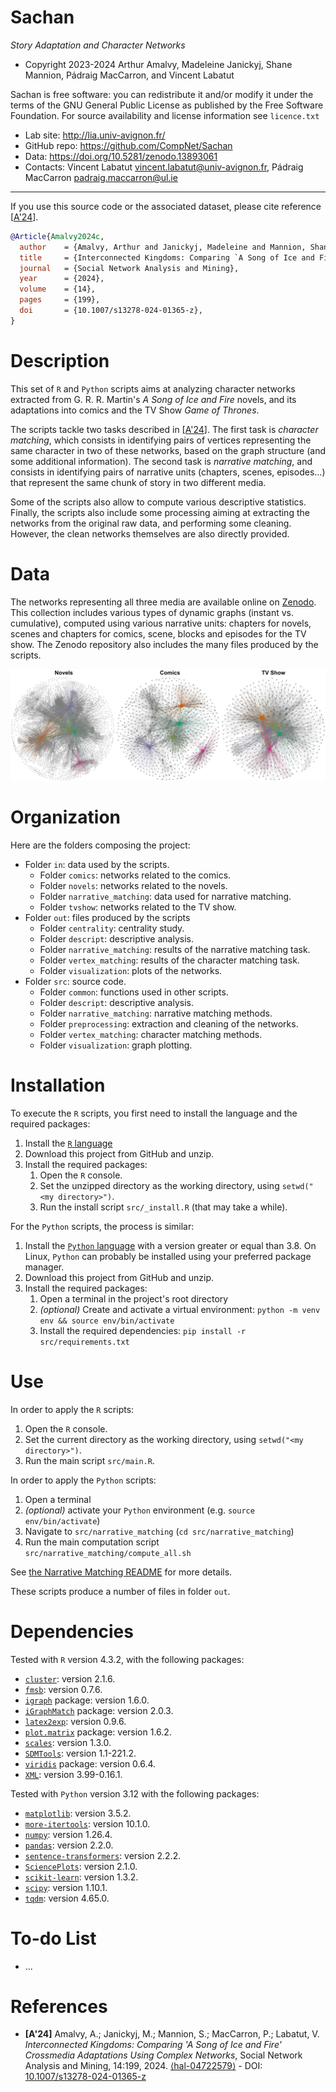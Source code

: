 # Sachan

*Story Adaptation and Character Networks*

* Copyright 2023-2024 Arthur Amalvy, Madeleine Janickyj, Shane Mannion, Pádraig MacCarron, and Vincent Labatut 

Sachan is free software: you can redistribute it and/or modify it under the terms of the GNU General Public License as published by the Free Software Foundation. For source availability and license information see `licence.txt`

* Lab site: http://lia.univ-avignon.fr/
* GitHub repo: https://github.com/CompNet/Sachan
* Data: https://doi.org/10.5281/zenodo.13893061
* Contacts: Vincent Labatut <vincent.labatut@univ-avignon.fr>, Pádraig MacCarron <padraig.maccarron@ul.ie>


-----------------------------------------------------------------------


If you use this source code or the associated dataset, please cite reference [[A'24](#references)].
```bibtex
@Article{Amalvy2024c,
  author    = {Amalvy, Arthur and Janickyj, Madeleine and Mannion, Shane and MacCarron, Pádraig and Labatut, Vincent},
  title     = {Interconnected Kingdoms: Comparing `A Song of Ice and Fire' Crossmedia Adaptations Using Complex Networks},
  journal   = {Social Network Analysis and Mining},
  year      = {2024},
  volume    = {14},
  pages     = {199},
  doi       = {10.1007/s13278-024-01365-z},
}
```


# Description
This set of `R` and `Python` scripts aims at analyzing character networks extracted from G. R. R. Martin's *A Song of Ice and Fire* novels, and its adaptations into comics and the TV Show *Game of Thrones*. 

The scripts tackle two tasks described in [[A'24](#references)]. The first task is *character matching*, which consists in identifying pairs of vertices representing the same character in two of these networks, based on the graph structure (and some additional information). The second task is *narrative matching*, and consists in identifying pairs of narrative units (chapters, scenes, episodes...) that represent the same chunk of story in two different media.

Some of the scripts also allow to compute various descriptive statistics. Finally, the scripts also include some processing aiming at extracting the networks from the original raw data, and performing some cleaning. However, the clean networks themselves are also directly provided.


# Data
The networks representing all three media are available online on [Zenodo](https://doi.org/10.5281/zenodo.13893061). This collection includes various types of dynamic graphs (instant vs. cumulative), computed using various narrative units: chapters for novels, scenes and chapters for comics, scene, blocks and episodes for the TV show. The Zenodo repository also includes the many files produced by the scripts. 

![StaticNet](/out/visualization/narratives/static_all.jpg)


# Organization
Here are the folders composing the project:
* Folder `in`: data used by the scripts.
  * Folder `comics`: networks related to the comics.
  * Folder `novels`: networks related to the novels.
  * Folder `narrative_matching`: data used for narrative matching.
  * Folder `tvshow`: networks related to the TV show.
* Folder `out`: files produced by the scripts
  * Folder `centrality`: centrality study.
  * Folder `descript`: descriptive analysis.
  * Folder `narrative_matching`: results of the narrative matching task.
  * Folder `vertex_matching`: results of the character matching task.
  * Folder `visualization`: plots of the networks.
* Folder `src`: source code.
  * Folder `common`: functions used in other scripts.
  * Folder `descript`: descriptive analysis.
  * Folder `narrative_matching`: narrative matching methods.
  * Folder `preprocessing`: extraction and cleaning of the networks.
  * Folder `vertex_matching`: character matching methods.
  * Folder `visualization`: graph plotting.


# Installation
To execute the `R` scripts, you first need to install the language and the required packages:

1. Install the [`R` language](https://www.r-project.org/)
2. Download this project from GitHub and unzip.
3. Install the required packages: 
   1. Open the `R` console.
   2. Set the unzipped directory as the working directory, using `setwd("<my directory>")`.
   3. Run the install script `src/_install.R` (that may take a while).

For the `Python` scripts, the process is similar: 

1. Install the [`Python` language](https://www.python.org/) with a version greater or equal than 3.8. On Linux, `Python` can probably be installed using your preferred package manager.
2. Download this project from GitHub and unzip.
3. Install the required packages:
   1. Open a terminal in the project's root directory
   2. _(optional)_ Create and activate a virtual environment: `python -m venv env && source env/bin/activate`
   3. Install the required dependencies: `pip install -r src/requirements.txt`


# Use
In order to apply the `R` scripts:

1. Open the `R` console.
2. Set the current directory as the working directory, using `setwd("<my directory>")`.
3. Run the main script `src/main.R`.

In order to apply the `Python` scripts:

1. Open a terminal
2. _(optional)_ activate your `Python` environment (e.g. `source env/bin/activate`)
3. Navigate to `src/narrative_matching` (`cd src/narrative_matching`)
4. Run the main computation script `src/narrative_matching/compute_all.sh`

See [the Narrative Matching README](./src/narrative_matching/README.md) for more details.

These scripts produce a number of files in folder `out`.


# Dependencies
Tested with `R` version 4.3.2, with the following packages:
* [`cluster`](https://cran.rstudio.com/web/packages/cluster): version 2.1.6.
* [`fmsb`](https://cran.r-project.org/web/packages/fmsb/): version 0.7.6.
* [`igraph`](http://igraph.org/r/) package: version 1.6.0.
* [`iGraphMatch`](https://cran.r-project.org/web/packages/iGraphMatch/) package: version 2.0.3.
* [`latex2exp`](https://cran.r-project.org/web/packages/latex2exp/): version 0.9.6.
* [`plot.matrix`](https://cran.r-project.org/web/packages/plot.matrix) package: version 1.6.2.
* [`scales`](https://cran.r-project.org/web/packages/scales/): version 1.3.0.
* [`SDMTools`](https://cran.rstudio.com/web/packages/SDMTools): version 1.1-221.2.
* [`viridis`](https://cran.r-project.org/web/packages/viridis/) package: version 0.6.4.
* [`XML`](https://cran.r-project.org/web/packages/XML/): version 3.99-0.16.1.

Tested with `Python` version 3.12 with the following packages:
* [`matplotlib`](https://pypi.org/project/matplotlib/): version 3.5.2.
* [`more-itertools`](https://pypi.org/project/more-itertools/): version 10.1.0.
* [`numpy`](https://pypi.org/project/numpy/): version 1.26.4.
* [`pandas`](https://pypi.org/project/pandas/): version 2.2.0.
* [`sentence-transformers`](https://pypi.org/project/sentence-transformers/): version 2.2.2.
* [`SciencePlots`](https://pypi.org/project/SciencePlots/): version 2.1.0.
* [`scikit-learn`](https://pypi.org/project/scikit-learn/): version 1.3.2.
* [`scipy`](https://pypi.org/project/scipy/): version 1.10.1.
* [`tqdm`](https://pypi.org/project/tqdm/): version 4.65.0.


# To-do List
* ...


# References
* **[A'24]** Amalvy, A.; Janickyj, M.; Mannion, S.; MacCarron, P.; Labatut, V. *Interconnected Kingdoms: Comparing 'A Song of Ice and Fire' Crossmedia Adaptations Using Complex Networks*, Social Network Analysis and Mining, 14:199, 2024.  [⟨hal-04722579⟩](https://hal.archives-ouvertes.fr/hal-04722579) - DOI: [10.1007/s13278-024-01365-z](https://doi.org/10.1007/s13278-024-01365-z)

